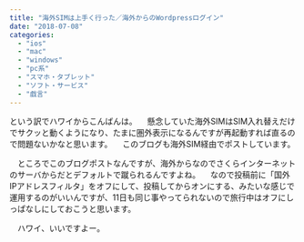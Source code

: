 ```yaml
---
title: "海外SIMは上手く行った／海外からのWordpressログイン"
date: "2018-07-08"
categories: 
  - "ios"
  - "mac"
  - "windows"
  - "pc系"
  - "スマホ・タブレット"
  - "ソフト・サービス"
  - "戯言"
---
```


という訳でハワイからこんばんは。 　懸念していた海外SIMはSIM入れ替えだけでサクッと動くようになり、たまに圏外表示になるんですが再起動すれば直るので問題ないかなと思います。 　このブログも海外SIM経由でポストしています。

　ところでこのブログポストなんですが、海外からなのでさくらインターネットのサーバからだとデフォルトで蹴られるんですよね。 　なので投稿前に「国外IPアドレスフィルタ」をオフにして、投稿してからオンにする、みたいな感じで運用するのがいいんですが、11日も同じ事やってられないので旅行中はオフにしっぱなしにしておこうと思います。

　ハワイ、いいですよー。
